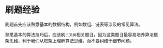 
# 刷题经验

刷题首先应该熟悉基本的数据结构，例如数组、链表等涉及的常见算法。

熟悉基本的算法技巧后，应该刷`二叉树`相关题目，因为这类题目最容易培养算法框架思维，利于我们从框架上理解算法思维，而不要纠结于细节问题。